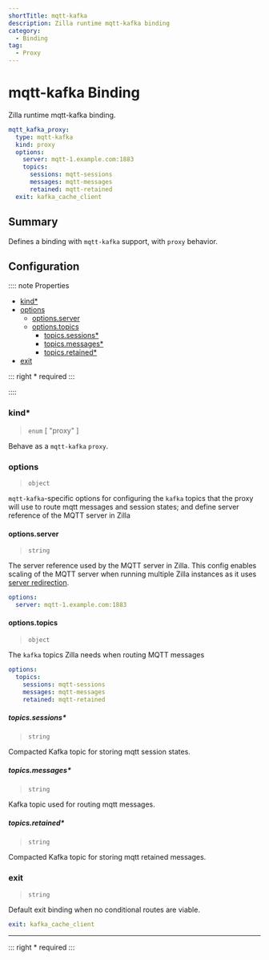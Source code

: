 ```yaml
---
shortTitle: mqtt-kafka
description: Zilla runtime mqtt-kafka binding
category:
  - Binding
tag:
  - Proxy
---
```


# mqtt-kafka Binding

Zilla runtime mqtt-kafka binding.

```yaml {2}
mqtt_kafka_proxy:
  type: mqtt-kafka
  kind: proxy
  options:
    server: mqtt-1.example.com:1883
    topics:
      sessions: mqtt-sessions
      messages: mqtt-messages
      retained: mqtt-retained
  exit: kafka_cache_client
```

## Summary

Defines a binding with `mqtt-kafka`  support, with `proxy` behavior.

## Configuration

:::: note Properties

- [kind\*](#kind)
- [options](#options)
  - [options.server](#options-server)
  - [options.topics](#options-topics)
    - [topics.sessions\*](#topics-sessions)
    - [topics.messages\*](#topics-messages)
    - [topics.retained\*](#topics-retained)
- [exit](#exit)

::: right
\* required
:::

::::

### kind\*

> `enum` [ "proxy" ]

Behave as a `mqtt-kafka` `proxy`.

### options

> `object`

`mqtt-kafka`-specific options for configuring the `kafka` topics that the proxy will use to route mqtt messages and session states; and define server reference of the MQTT server in Zilla

#### options.server

> `string`

The server reference used by the MQTT server in Zilla. This config enables scaling of the MQTT server when running multiple Zilla instances as it uses [server redirection](https://docs.oasis-open.org/mqtt/mqtt/v5.0/os/mqtt-v5.0-os.html#_Toc3901255).

```yaml
options:
  server: mqtt-1.example.com:1883
```

#### options.topics

> `object`

The `kafka` topics Zilla needs when routing MQTT messages

```yaml
options:
  topics:
    sessions: mqtt-sessions
    messages: mqtt-messages
    retained: mqtt-retained
```

##### topics.sessions\*

> `string`

Compacted Kafka topic for storing mqtt session states.

##### topics.messages\*

> `string`

Kafka topic used for routing mqtt messages.

##### topics.retained\*

> `string`

Compacted Kafka topic for storing mqtt retained messages.

### exit

> `string`

Default exit binding when no conditional routes are viable.

```yaml
exit: kafka_cache_client
```

---

::: right
\* required
:::

